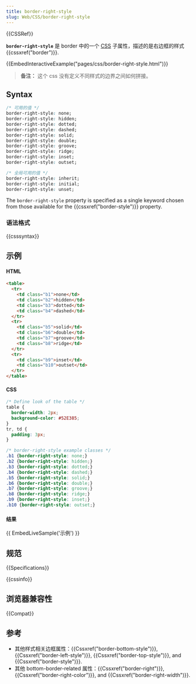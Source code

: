 ```yaml
---
title: border-right-style
slug: Web/CSS/border-right-style
---
```


{{CSSRef}}

**`border-right-style`** 是 border 中的一个 [CSS](/zh-CN/docs/CSS) 子属性，描述的是右边框的样式 {{cssxref("border")}}.

{{EmbedInteractiveExample("pages/css/border-right-style.html")}}

> **备注：** 这个 css 没有定义不同样式的边界之间如何拼接。

## Syntax

```css
/* 可用的值 */
border-right-style: none;
border-right-style: hidden;
border-right-style: dotted;
border-right-style: dashed;
border-right-style: solid;
border-right-style: double;
border-right-style: groove;
border-right-style: ridge;
border-right-style: inset;
border-right-style: outset;

/* 全局可用的值 */
border-right-style: inherit;
border-right-style: initial;
border-right-style: unset;
```

The `border-right-style` property is specified as a single keyword chosen from those available for the {{cssxref("border-style")}} property.

### 语法格式

{{csssyntax}}

## 示例

#### HTML

```html
<table>
  <tr>
    <td class="b1">none</td>
    <td class="b2">hidden</td>
    <td class="b3">dotted</td>
    <td class="b4">dashed</td>
  </tr>
  <tr>
    <td class="b5">solid</td>
    <td class="b6">double</td>
    <td class="b7">groove</td>
    <td class="b8">ridge</td>
  </tr>
  <tr>
    <td class="b9">inset</td>
    <td class="b10">outset</td>
  </tr>
</table>
```

#### CSS

```css
/* Define look of the table */
table {
  border-width: 2px;
  background-color: #52E385;
}
tr, td {
  padding: 3px;
}

/* border-right-style example classes */
.b1 {border-right-style: none;}
.b2 {border-right-style: hidden;}
.b3 {border-right-style: dotted;}
.b4 {border-right-style: dashed;}
.b5 {border-right-style: solid;}
.b6 {border-right-style: double;}
.b7 {border-right-style: groove;}
.b8 {border-right-style: ridge;}
.b9 {border-right-style: inset;}
.b10 {border-right-style: outset;}
```

#### 结果

{{ EmbedLiveSample('示例') }}

## 规范

{{Specifications}}

{{cssinfo}}

## 浏览器兼容性

{{Compat}}

## 参考

- 其他样式相关边框属性：{{Cssxref("border-bottom-style")}}, {{Cssxref("border-left-style")}}, {{Cssxref("border-top-style")}}, and {{Cssxref("border-style")}}.
- 其他 bottom-border-related 属性：{{Cssxref("border-right")}}, {{Cssxref("border-right-color")}}, and {{Cssxref("border-right-width")}}.
